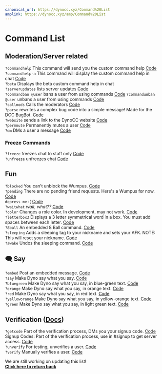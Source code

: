 ```yaml
---
canonical_url: https://dynocc.xyz/Command%20List
amplink: https://dynocc.xyz/amp/Command%20List
---
```


# Command List
## Moderation/Server related
`?commandhelp` This command will send you the custom command help [Code](https://github.com/DynoCC/gamedevchat-dyno/blob/master/%3Fcommandhelp)  
`?commandhelp-a` This command will display the custom command help in chat [Code](https://github.com/DynoCC/gamedevchat-dyno/blob/master/%3Fcommandhelp-a)  
`?beta` Displays the beta custom command help in chat  
`?serverupdates` lists server updates [Code](https://github.com/DynoCC/gamedevchat-dyno/blob/master/serverupdates.txt)  
`?commandban @user` bans a user from using commands [Code](https://github.com/DynoCC/Dyno-Custom-Commands/blob/master/command%20ban.txt) 
`?commandunban @user` unbans a user from using commands [Code](https://github.com/DynoCC/Dyno-Custom-Commands/blob/master/command%20unban.txt)  
`?callmods` Calls the moderators [Code](https://github.com/DynoCC/Dyno-Custom-Commands/blob/master/callmods.txt)  
`?parse` rewrites a complex bug code into a simple message! Made for the DCC BugBot. [Code](https://github.com/DynoCC/Dyno-Custom-Commands/blob/master/parse.txt)  
`?website` sends a link to the DynoCC website [Code](https://github.com/Dynocc/Dyno-Custom-Commands/blob/master/%3Fwebsite)  
`?permmute` Permanently mutes a user [Code](https://github.com/Dynocc/Dyno-Custom-Commands/blob/master/permmute.txt)  
`?dm` DMs a user a message [Code](https://github.com/Dynocc/Dyno-Custom-Commands/blob/master/dm.txt)

### Freeze Commands
`?freeze` freezes chat to staff only [Code](https://github.com/DynoCC/Dyno-Custom-Commands/blob/master/Freeze%20Commands/freeze.txt)  
`?unfreeze` unfreezes chat [Code](https://github.com/DynoCC/Dyno-Custom-Commands/blob/master/Freeze%20Commands/unfreeze.txt)

## Fun
`?blocked` You can't unblock the Wumpus. [Code](https://github.com/DynoCC/Dyno-Custom-Commands/blob/master/blocked.txt)  
`?pending` There are no pending friend requests. Here's a Wumpus for now. [Code](https://github.com/DynoCC/Dyno-Custom-Commands/blob/master/pending.txt)  
`depress me` :( [Code](https://github.com/DynoCC/Dyno-Custom-Commands/blob/master/depress%20me.txt)  
`?waitwhat` _wait, what??_ [Code](https://github.com/DynoCC/gamedevchat-dyno/blob/master/waitwhat.txt)  
`?color` Changes a role color. In development, may not work. [Code](https://github.com/DynoCC/Dyno-Custom-Commands/blob/master/color.txt)  
`?letterbox3` Displays a 3 letter symmetrical word in a box. You must add spaces between each letter. [Code](https://github.com/DynoCC/Dyno-Custom-Commands/blob/master/letterbox3)  
`?8ball` An embedded 8 Ball command. [Code](https://github.com/DynoCC/Dyno-Custom-Commands/blob/master/8ball.txt)   
`?sleeping` Adds a sleeping tag to your nickname and sets your AFK. NOTE: This will reset your nickname. [Code](https://github.com/DynoCC/Dyno-Custom-Commands/blob/master/sleeping)   
`?awake` Undos the sleeping command. [Code](https://github.com/DynoCC/Dyno-Custom-Commands/blob/master/awake)   
## 🗨 Say
`?embed` Post an embedded message. [Code](https://github.com/DynoCC/Dyno-Custom-Commands/blob/master/embed.txt)  
`?say` Make Dyno say what you say. [Code](https://github.com/DynoCC/gamedevchat-dyno/blob/master/say.txt)  
`?bluegreen` Make Dyno say what you say, in blue-green text. [Code](https://github.com/DynoCC/gamedevchat-dyno/blob/master/bluegreen.txt)  
`?orange` Make Dyno say what you say, in orange text. [Code](https://github.com/DynoCC/gamedevchat-dyno/blob/master/orange.txt)  
`?red` Make Dyno say what you say, in red text. [Code](https://github.com/DynoCC/gamedevchat-dyno/blob/master/red.txt)  
`?yelloworange` Make Dyno say what you say, in yellow-orange text. [Code](https://github.com/DynoCC/gamedevchat-dyno/blob/master/yelloworange.txt)  
`?green` Make Dyno say what you say, in light green text. [Code](https://github.com/DynoCC/gamedevchat-dyno/blob/master/green.txt)  
## Verification ([Docs](verification))
`?getcode` Part of the verification process, DMs you your signup code. [Code](https://github.com/DynoCC/Dyno-Custom-Commands/blob/master/getcode.txt)  
Signup Codes: Part of the verification process, use in #signup to get server access. [Code](https://github.com/DynoCC/Dyno-Custom-Commands/blob/master/Signup%20codes.txt)  
`?unverify` For testing, unverifies a user. [Code](https://github.com/DynoCC/Dyno-Custom-Commands/blob/master/unverify.txt)  
`?verify` Manually verifies a user. [Code](https://github.com/DynoCC/Dyno-Custom-Commands/blob/master/verify.txt)  

We are still working on updating this list!  
[**Click here to return back**](https://dynocc.tk)
